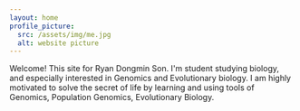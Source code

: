 ```yaml
---
layout: home
profile_picture:
  src: /assets/img/me.jpg
  alt: website picture
---
```


<p>
  Welcome! This site for Ryan Dongmin Son. I'm student studying biology, and especially interested in Genomics and Evolutionary biology. I am highly motivated to solve the secret of life by learning and using tools of Genomics, Population Genomics, Evolutionary Biology. 
</p>

</p>
